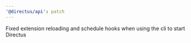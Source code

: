 ```yaml
---
'@directus/api': patch
---
```


Fixed extension reloading and schedule hooks when using the cli to start Directus
